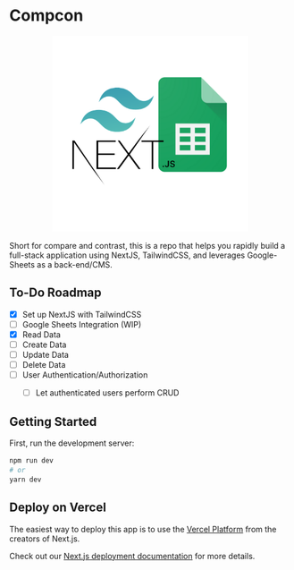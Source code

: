 # Compcon

<p align="center">
  <a href="https://github.com/chakrakan/compcon"><img src="https://github.com/chakrakan/compcon/blob/main/public/logo.png" width="350" alt="Compcon logo" /></a>
</p>

Short for compare and contrast, this is a repo that helps you rapidly build a full-stack application using NextJS, TailwindCSS, and leverages Google-Sheets as a back-end/CMS.

## To-Do Roadmap

- [x] Set up NextJS with TailwindCSS
- [ ]  Google Sheets Integration (WIP)
  - [x] Read Data
  - [ ] Create Data
  - [ ] Update Data
  - [ ] Delete Data
- [ ] User Authentication/Authorization
  - [ ] Let authenticated users perform CRUD


## Getting Started

First, run the development server:

```bash
npm run dev
# or
yarn dev
```

## Deploy on Vercel

The easiest way to deploy this app is to use the [Vercel Platform](https://vercel.com/new?utm_medium=default-template&filter=next.js&utm_source=create-next-app&utm_campaign=create-next-app-readme) from the creators of Next.js.

Check out our [Next.js deployment documentation](https://nextjs.org/docs/deployment) for more details.
